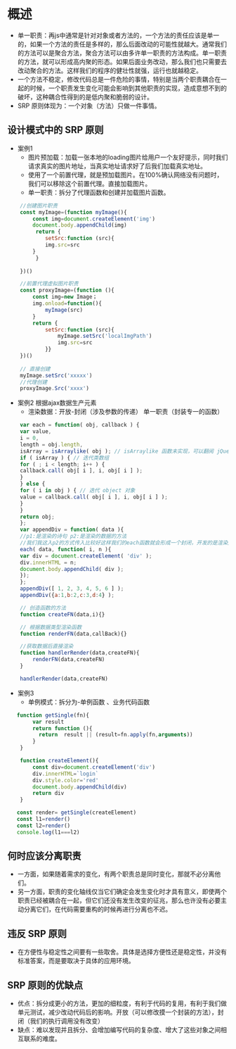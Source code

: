 # 概述

- 单一职责：再js中通常是针对对象或者方法的，一个方法的责任应该是单一的，如果一个方法的责任是多样的，那么后面改动的可能性就越大。通常我们的方法可以是聚合方法，聚合方法可以由多许单一职责的方法构成。单一职责的方法，就可以形成高内聚的形态。如果后面业务改动，那么我们也只需要去改动聚合的方法。这样我们的程序的健壮性就强，运行也就越稳定。
- 一个方法不稳定，修改代码总是一件危险的事情，特别是当两个职责耦合在一起的时候，一个职责发生变化可能会影响到其他职责的实现，造成意想不到的破坏，这种耦合性得到的是低内聚和脆弱的设计。
- SRP 原则体现为：一个对象（方法）只做一件事情。

## 设计模式中的 SRP 原则

- 案例1
  - 图片预加载：加载一张本地的loading图片给用户一个友好提示，同时我们请求真实的图片地址，当真实地址请求好了后我们加载真实地址。
  - 使用了一个前置代理，就是预加载图片。在100%确认网络没有问题时，我们可以移除这个前置代理。直接加载图片。
  - 单一职责：拆分了代理函数和创建并加载图片函数。
  
```js
    //创建图片职责
    const myImage=(function myImage(){
        const img=document.createElement('img')
        document.body.appendChild(img)
         return {
            setSrc:function (src){
            img.src=src
        }
         }
         
    })() 

    //前置代理虚拟图片职责
    const proxyImage=(function (){
        const img=new Image；
        img.onload=function(){
            myImage(src)
        }
        return {
            setSrc:function (src){
                myImage.setSrc('localImgPath')
                img.src=src
            }} 
    })()   
    
    // 直接创建
    myImage.setSrc('xxxxx')
    //代理创建
    proxyImage.Src('xxxx')
```

- 案例2 根据ajax数据生产元素
  - 渲染数据：开放-封闭（涉及参数的传递） 单一职责（封装专一的函数）

```js
    var each = function( obj, callback ) {
    var value,
    i = 0,
    length = obj.length,
    isArray = isArraylike( obj ); // isArraylike 函数未实现，可以翻阅 jQuery 源代码
    if ( isArray ) { // 迭代类数组
    for ( ; i < length; i++ ) {
    callback.call( obj[ i ], i, obj[ i ] );
    }
    } else {
    for ( i in obj ) { // 迭代 object 对象
    value = callback.call( obj[ i ], i, obj[ i ] );
    }
    }
    return obj;
    };
    var appendDiv = function( data ){
    //p1:是渲染的诗句 p2:是渲染的数据的方法
    //我们我这入p2的方式传入比较好这样我们的each函数就会形成一个封闭，开发的是渲染方式-封闭的是each
    each( data, function( i, n ){
    var div = document.createElement( 'div' );
    div.innerHTML = n;
    document.body.appendChild( div );
    });
    };
    appendDiv([ 1, 2, 3, 4, 5, 6 ] );
    appendDiv({a:1,b:2,c:3,d:4} );  

    // 创造函数的方法
    function createFN(data,i){}

    // 根据数据类型渲染函数
    function renderFN(data,callBack){}

    //获取数据后直接渲染
    function handlerRender(data,createFN){
        renderFN(data,createFN)
    }

    handlerRender(data,createFN)
```

- 案例3
  - 单例模式：拆分为-单例函数 、业务代码函数

```js
   function getSingle(fn){
        var result
        return function (){
          return  result || (result=fn.apply(fn,arguments))
        }
    }

    function createElement(){
        const div=document.createElement('div')
        div.innerHTML=`login`
        div.style.color='red'
        document.body.appendChild(div)
        return div
    }

   const render= getSingle(createElement)
   const l1=render()
   const l2=render() 
   console.log(l1===l2) 
```

## 何时应该分离职责

- 一方面，如果随着需求的变化，有两个职责总是同时变化，那就不必分离他们。
- 另一方面，职责的变化轴线仅当它们确定会发生变化时才具有意义，即使两个职责已经被耦合在一起，但它们还没有发生改变的征兆，那么也许没有必要主动分离它们，在代码需要重构的时候再进行分离也不迟。

## 违反 SRP 原则

- 在方便性与稳定性之间要有一些取舍。具体是选择方便性还是稳定性，并没有标准答案，而是要取决于具体的应用环境。

## SRP 原则的优缺点

- 优点：拆分成更小的方法，更加的细粒度，有利于代码的复用，有利于我们做单元测试，减少改动代码后的影响。开放（可以修改摸一个封装的方法），封闭（我们的执行调用没有改变）
- 缺点：难以发现并且拆分、会增加编写代码的复杂度、增大了这些对象之间相互联系的难度。
